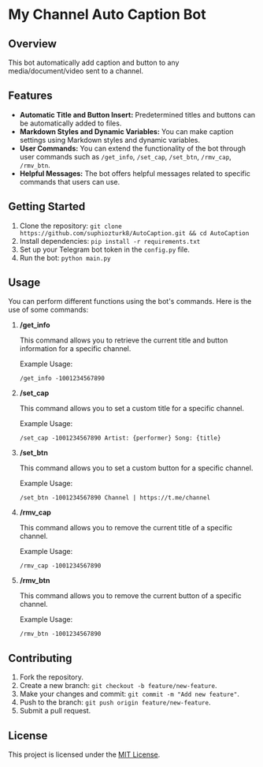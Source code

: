 
# My Channel Auto Caption Bot

## Overview
This bot automatically add caption and button to any media/document/video sent to a channel.

## Features
- **Automatic Title and Button Insert:** Predetermined titles and buttons can be automatically added to files.
- **Markdown Styles and Dynamic Variables:** You can make caption settings using Markdown styles and dynamic variables.
- **User Commands:** You can extend the functionality of the bot through user commands such as `/get_info`, `/set_cap`, `/set_btn`, `/rmv_cap`, `/rmv_btn`.
- **Helpful Messages:** The bot offers helpful messages related to specific commands that users can use.

## Getting Started
1. Clone the repository: `git clone https://github.com/suphiozturk8/AutoCaption.git && cd AutoCaption`
2. Install dependencies: `pip install -r requirements.txt`
3. Set up your Telegram bot token in the `config.py` file.
4. Run the bot: `python main.py`

## Usage
You can perform different functions using the bot's commands. Here is the use of some commands:

1. **/get_info**

    This command allows you to retrieve the current title and button information for a specific channel.

    Example Usage:
    ```
    /get_info -1001234567890
    ```

2. **/set_cap**

    This command allows you to set a custom title for a specific channel.

    Example Usage:
    ```
    /set_cap -1001234567890 Artist: {performer} Song: {title}
    ```

3. **/set_btn**

    This command allows you to set a custom button for a specific channel.

    Example Usage:
    ```
    /set_btn -1001234567890 Channel | https://t.me/channel
    ```

4. **/rmv_cap**

    This command allows you to remove the current title of a specific channel.

    Example Usage:
    ```
    /rmv_cap -1001234567890
    ```

5. **/rmv_btn**

    This command allows you to remove the current button of a specific channel.

    Example Usage:

    ```
    /rmv_btn -1001234567890
    ```

## Contributing
1. Fork the repository.
2. Create a new branch: `git checkout -b feature/new-feature`.
3. Make your changes and commit: `git commit -m "Add new feature"`.
4. Push to the branch: `git push origin feature/new-feature`.
5. Submit a pull request.

## License
This project is licensed under the [MIT License](LICENSE).